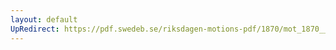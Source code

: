 ```yaml
---
layout: default
UpRedirect: https://pdf.swedeb.se/riksdagen-motions-pdf/1870/mot_1870__ak__00060.pdf
---
```

